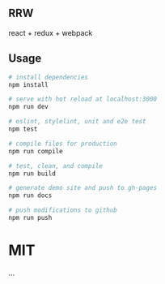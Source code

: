 ## RRW
  react + redux + webpack

## Usage

```bash
# install dependencies
npm install

# serve with hot reload at localhost:3000
npm run dev

# eslint, stylelint, unit and e2e test
npm test

# compile files for production
npm run compile

# test, clean, and compile
npm run build

# generate demo site and push to gh-pages
npm run docs

# push modifications to github
npm run push
```

# MIT
...
